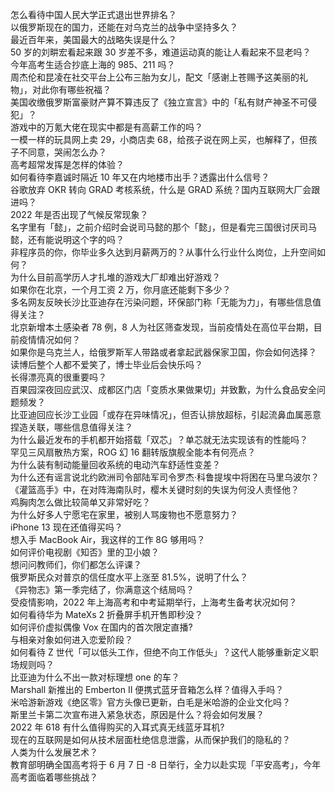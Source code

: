 怎么看待中国人民大学正式退出世界排名？  
以俄罗斯现在的国力，还能在对乌克兰的战争中坚持多久？  
最近百年来，美国最大的战略失误是什么？  
50 岁的刘畊宏看起来跟 30 岁差不多，难道运动真的能让人看起来不显老吗？  
今年高考生适合抄底上海的 985、211 吗？  
周杰伦和昆凌在社交平台上公布三胎为女儿，配文「感谢上苍赐予这美丽的礼物」，对此你有哪些祝福？  
美国收缴俄罗斯富豪财产算不算违反了《独立宣言》中的「私有财产神圣不可侵犯」？  
游戏中的万氪大佬在现实中都是有高薪工作的吗？  
一模一样的玩具网上卖 29，小商店卖 68，给孩子说在网上买，也解释了，但孩子不同意，哭闹怎么办？  
高考超常发挥是怎样的体验？  
如何看待李嘉诚时隔近 10 年又在内地楼市出手？透露出什么信号？  
谷歌放弃 OKR 转向 GRAD 考核系统，什么是 GRAD 系统？国内互联网大厂会跟进吗？  
2022 年是否出现了气候反常现象？  
名字里有「懿」，之前介绍时会说司马懿的那个「懿」，但是看完三国很讨厌司马懿，还有能说明这个字的吗？  
非程序员的你，你毕业多久达到月薪两万的？从事什么行业什么岗位，上升空间如何？  
为什么目前高学历人才扎堆的游戏大厂却难出好游戏？  
如果你在北京，一个月工资 2 万，你月底还能剩下多少？  
多名网友反映长沙比亚迪存在污染问题，环保部门称「无能为力」，有哪些信息值得关注？  
北京新增本土感染者 78 例，8 人为社区筛查发现，当前疫情处在高位平台期，目前疫情情况如何？  
如果你是乌克兰人，给俄罗斯军人带路或者拿起武器保家卫国，你会如何选择？  
读博后整个人都不爱笑了，博士毕业后会快乐吗？  
长得漂亮真的很重要吗？  
百果园深夜回应武汉、成都区门店「变质水果做果切」并致歉，为什么食品安全问题频发？  
比亚迪回应长沙工业园「或存在异味情况」，但否认排放超标，引起流鼻血属恶意捏造关联，哪些信息值得关注？  
为什么最近发布的手机都开始搭载「双芯」？单芯就无法实现该有的性能吗？  
罕见三风扇散热方案，ROG 幻 16 翻转版旗舰全能本有何亮点？  
为什么装有制动能量回收系统的电动汽车舒适性变差？  
为什么还有谣言说北约欧洲司令部陆军司令罗杰·科鲁提埃中将困在马里乌波尔？  
《灌篮高手》中，在对阵海南队时，樱木关键时刻的失误为何没人责怪他？  
鸡胸肉怎么做比较简单又非常好吃？  
为什么好多人宁愿宅在家里，被别人骂废物也不愿意努力？  
iPhone 13 现在还值得买吗？  
想入手 MacBook Air，我这样的工作 8G 够用吗？  
如何评价电视剧《知否》里的卫小娘？  
想问问教师们，你们都怎么评课？  
俄罗斯民众对普京的信任度水平上涨至 81.5%，说明了什么？  
《异物志》第一季完结了，你满意这个结局吗？  
受疫情影响，2022 年上海高考和中考延期举行，上海考生备考状况如何？  
如何看待华为 MateXs 2 折叠屏手机开售即秒没？  
如何评价虚拟偶像 Vox 在国内的首次限定直播?  
与相亲对象如何进入恋爱阶段？  
如何看待 Z 世代「可以低头工作，但绝不向工作低头」？这代人能够重新定义职场规则吗？  
比亚迪为什么不出一款对标理想 one 的车？  
Marshall 新推出的 Emberton II 便携式蓝牙音箱怎么样？值得入手吗？  
米哈游新游戏《绝区零》官方头像已更新，白毛是米哈游的企业文化吗？  
斯里兰卡第二次宣布进入紧急状态，原因是什么？将会如何发展？  
2022 年 618 有什么值得购买的入耳式真无线蓝牙耳机?  
现在的互联网是如何从技术层面杜绝信息泄露，从而保护我们的隐私的？  
人类为什么发展艺术？  
教育部明确全国高考将于 6 月 7 日 -8 日举行，全力以赴实现「平安高考」，今年高考面临着哪些挑战？  
